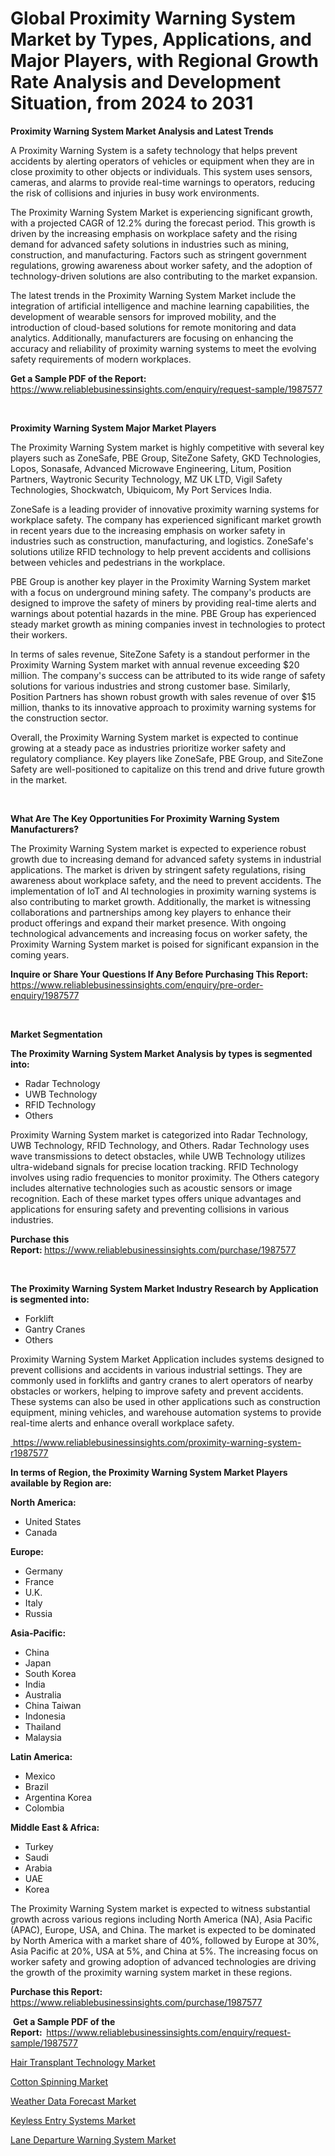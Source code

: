 <p><h1>Global Proximity Warning System Market by Types, Applications, and Major Players, with Regional Growth Rate Analysis and Development Situation, from 2024 to 2031</h1></p><p><strong>Proximity Warning System Market Analysis and Latest Trends</strong></p>
<p><p>A Proximity Warning System is a safety technology that helps prevent accidents by alerting operators of vehicles or equipment when they are in close proximity to other objects or individuals. This system uses sensors, cameras, and alarms to provide real-time warnings to operators, reducing the risk of collisions and injuries in busy work environments.</p><p>The Proximity Warning System Market is experiencing significant growth, with a projected CAGR of 12.2% during the forecast period. This growth is driven by the increasing emphasis on workplace safety and the rising demand for advanced safety solutions in industries such as mining, construction, and manufacturing. Factors such as stringent government regulations, growing awareness about worker safety, and the adoption of technology-driven solutions are also contributing to the market expansion.</p><p>The latest trends in the Proximity Warning System Market include the integration of artificial intelligence and machine learning capabilities, the development of wearable sensors for improved mobility, and the introduction of cloud-based solutions for remote monitoring and data analytics. Additionally, manufacturers are focusing on enhancing the accuracy and reliability of proximity warning systems to meet the evolving safety requirements of modern workplaces.</p></p>
<p><strong>Get a Sample PDF of the Report:&nbsp;</strong> <a href="https://www.reliablebusinessinsights.com/enquiry/request-sample/1987577">https://www.reliablebusinessinsights.com/enquiry/request-sample/1987577</a></p>
<p>&nbsp;</p>
<p><strong>Proximity Warning System Major Market Players</strong></p>
<p><p>The Proximity Warning System market is highly competitive with several key players such as ZoneSafe, PBE Group, SiteZone Safety, GKD Technologies, Lopos, Sonasafe, Advanced Microwave Engineering, Litum, Position Partners, Waytronic Security Technology, MZ UK LTD, Vigil Safety Technologies, Shockwatch, Ubiquicom, My Port Services India.</p><p>ZoneSafe is a leading provider of innovative proximity warning systems for workplace safety. The company has experienced significant market growth in recent years due to the increasing emphasis on worker safety in industries such as construction, manufacturing, and logistics. ZoneSafe's solutions utilize RFID technology to help prevent accidents and collisions between vehicles and pedestrians in the workplace.</p><p>PBE Group is another key player in the Proximity Warning System market with a focus on underground mining safety. The company's products are designed to improve the safety of miners by providing real-time alerts and warnings about potential hazards in the mine. PBE Group has experienced steady market growth as mining companies invest in technologies to protect their workers.</p><p>In terms of sales revenue, SiteZone Safety is a standout performer in the Proximity Warning System market with annual revenue exceeding $20 million. The company's success can be attributed to its wide range of safety solutions for various industries and strong customer base. Similarly, Position Partners has shown robust growth with sales revenue of over $15 million, thanks to its innovative approach to proximity warning systems for the construction sector.</p><p>Overall, the Proximity Warning System market is expected to continue growing at a steady pace as industries prioritize worker safety and regulatory compliance. Key players like ZoneSafe, PBE Group, and SiteZone Safety are well-positioned to capitalize on this trend and drive future growth in the market.</p></p>
<p>&nbsp;</p>
<p><strong>What Are The Key Opportunities For Proximity Warning System Manufacturers?</strong></p>
<p><p>The Proximity Warning System market is expected to experience robust growth due to increasing demand for advanced safety systems in industrial applications. The market is driven by stringent safety regulations, rising awareness about workplace safety, and the need to prevent accidents. The implementation of IoT and AI technologies in proximity warning systems is also contributing to market growth. Additionally, the market is witnessing collaborations and partnerships among key players to enhance their product offerings and expand their market presence. With ongoing technological advancements and increasing focus on worker safety, the Proximity Warning System market is poised for significant expansion in the coming years.</p></p>
<p><strong>Inquire or Share Your Questions If Any Before Purchasing This Report:</strong> <a href="https://www.reliablebusinessinsights.com/enquiry/pre-order-enquiry/1987577">https://www.reliablebusinessinsights.com/enquiry/pre-order-enquiry/1987577</a></p>
<p>&nbsp;</p>
<p><strong>Market Segmentation</strong></p>
<p><strong>The Proximity Warning System Market Analysis by types is segmented into:</strong></p>
<p><ul><li>Radar Technology</li><li>UWB Technology</li><li>RFID Technology</li><li>Others</li></ul></p>
<p><p>Proximity Warning System market is categorized into Radar Technology, UWB Technology, RFID Technology, and Others. Radar Technology uses wave transmissions to detect obstacles, while UWB Technology utilizes ultra-wideband signals for precise location tracking. RFID Technology involves using radio frequencies to monitor proximity. The Others category includes alternative technologies such as acoustic sensors or image recognition. Each of these market types offers unique advantages and applications for ensuring safety and preventing collisions in various industries.</p></p>
<p><strong>Purchase this Report:&nbsp;</strong><a href="https://www.reliablebusinessinsights.com/purchase/1987577">https://www.reliablebusinessinsights.com/purchase/1987577</a></p>
<p>&nbsp;</p>
<p><strong>The Proximity Warning System Market Industry Research by Application is segmented into:</strong></p>
<p><ul><li>Forklift</li><li>Gantry Cranes</li><li>Others</li></ul></p>
<p><p>Proximity Warning System Market Application includes systems designed to prevent collisions and accidents in various industrial settings. They are commonly used in forklifts and gantry cranes to alert operators of nearby obstacles or workers, helping to improve safety and prevent accidents. These systems can also be used in other applications such as construction equipment, mining vehicles, and warehouse automation systems to provide real-time alerts and enhance overall workplace safety.</p></p>
<p><a href="https://www.reliablebusinessinsights.com/proximity-warning-system-r1987577">&nbsp;https://www.reliablebusinessinsights.com/proximity-warning-system-r1987577</a></p>
<p><strong>In terms of Region, the Proximity Warning System Market Players available by Region are:</strong></p>
<p>
    <p> <strong> North America: </strong>
        <ul>
            <li>United States</li>
            <li>Canada</li>
        </ul>
        </p> 
    <p> <strong> Europe: </strong>
        <ul>
            <li>Germany</li>
            <li>France</li>
            <li>U.K.</li>
            <li>Italy</li>
            <li>Russia</li>
        </ul>
        </p> 
    <p> <strong> Asia-Pacific: </strong>
        <ul>
            <li>China</li>
            <li>Japan</li>
            <li>South Korea</li>
            <li>India</li>
            <li>Australia</li>
            <li>China Taiwan</li>
            <li>Indonesia</li>
            <li>Thailand</li>
            <li>Malaysia</li>
        </ul>
        </p> 
    <p> <strong> Latin America: </strong>
        <ul>
            <li>Mexico</li>
            <li>Brazil</li>
            <li>Argentina Korea</li>
            <li>Colombia</li>
        </ul>
        </p> 
    <p> <strong> Middle East & Africa: </strong>
        <ul>
            <li>Turkey</li>
            <li>Saudi</li>
            <li>Arabia</li>
            <li>UAE</li>
            <li>Korea</li>
        </ul>
    </p>
    </p>
<p><p>The Proximity Warning System market is expected to witness substantial growth across various regions including North America (NA), Asia Pacific (APAC), Europe, USA, and China. The market is expected to be dominated by North America with a market share of 40%, followed by Europe at 30%, Asia Pacific at 20%, USA at 5%, and China at 5%. The increasing focus on worker safety and growing adoption of advanced technologies are driving the growth of the proximity warning system market in these regions.</p></p>
<p><strong>Purchase this Report: </strong><a href="https://www.reliablebusinessinsights.com/purchase/1987577">https://www.reliablebusinessinsights.com/purchase/1987577</a></p>
<p>&nbsp;<strong>Get a Sample PDF of the Report:&nbsp;&nbsp;</strong><a href="https://www.reliablebusinessinsights.com/enquiry/request-sample/1987577">https://www.reliablebusinessinsights.com/enquiry/request-sample/1987577</a></p>
<p><strong></strong></p>
<p><p><a href="https://github.com/JordyBecker/Market-Research-Report-List-1/blob/main/hair-transplant-technology-market.md">Hair Transplant Technology Market</a></p><p><a href="https://issuu.com/reportprime-2/docs/cotton-spinning-market-size-2030.pptx">Cotton Spinning Market</a></p><p><a href="https://github.com/jadenRaynor/Market-Research-Report-List-1/blob/main/weather-data-forecast-market.md">Weather Data Forecast Market</a></p><p><a href="https://www.linkedin.com/pulse/keyless-entry-systems-market-report-product-type-biometricdevice-ikvze">Keyless Entry Systems Market</a></p><p><a href="https://www.linkedin.com/pulse/lane-departure-warning-system-market-outlook-forecast-from-qiu4e">Lane Departure Warning System Market</a></p></p>